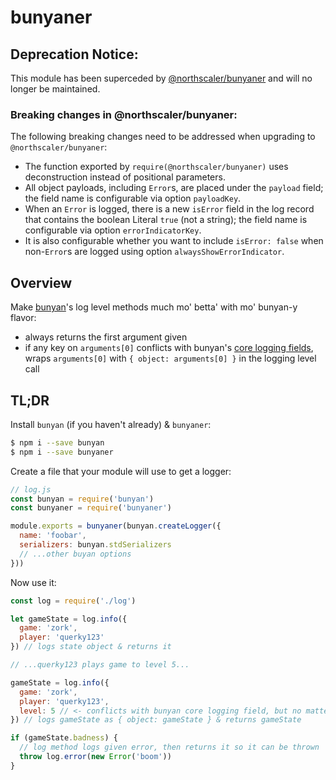 # bunyaner

## Deprecation Notice:
This module has been superceded by [@northscaler/bunyaner](https://www.npmjs.com/package/@northscaler/bunyaner) and will no longer be maintained.


### Breaking changes in @northscaler/bunyaner:
The following breaking changes need to be addressed when upgrading to `@northscaler/bunyaner`:

* The function exported by `require(@northscaler/bunyaner)` uses deconstruction instead of positional parameters.
* All object payloads, including `Error`s, are placed under the `payload` field; the field name is configurable via option `payloadKey`.
* When an `Error` is logged, there is a new `isError` field in the log record that contains the boolean Literal `true` (not a string); the field name is configurable via option `errorIndicatorKey`.
* It is also configurable whether you want to include `isError: false` when non-`Error`s are logged using 
option `alwaysShowErrorIndicator`. 

## Overview
Make [bunyan](https://www.npmjs.com/package/bunyan)'s log level methods much mo' betta' with mo' bunyan-y flavor:

* always returns the first argument given
* if any key on `arguments[0]` conflicts with bunyan's [core logging fields](https://github.com/trentm/node-bunyan#core-fields), wraps `arguments[0]` with `{ object: arguments[0] }` in the logging level call

## TL;DR
Install `bunyan` (if you haven't already) & `bunyaner`:
```bash
$ npm i --save bunyan
$ npm i --save bunyaner
```
Create a file that your module will use to get a logger:
```javascript
// log.js
const bunyan = require('bunyan')
const bunyaner = require('bunyaner')

module.exports = bunyaner(bunyan.createLogger({
  name: 'foobar',
  serializers: bunyan.stdSerializers
  // ...other buyan options
}))
```
Now use it:
```javascript
const log = require('./log')

let gameState = log.info({
  game: 'zork',
  player: 'querky123'
}) // logs state object & returns it

// ...querky123 plays game to level 5...

gameState = log.info({
  game: 'zork',
  player: 'querky123',
  level: 5 // <- conflicts with bunyan core logging field, but no matter!
}) // logs gameState as { object: gameState } & returns gameState

if (gameState.badness) {
  // log method logs given error, then returns it so it can be thrown
  throw log.error(new Error('boom'))
}
```
